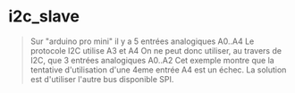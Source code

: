 # i2c_slave
> Sur "arduino pro mini" il y a 5 entrées analogiques A0..A4
> Le protocole I2C utilise A3 et A4
> On ne peut donc utiliser, au travers de I2C, que 3 entrées analogiques A0..A2
> Cet exemple montre que la tentative d'utilisation d'une 4eme entrée A4 est un échec.
> La solution est d'utiliser l'autre bus disponible SPI.